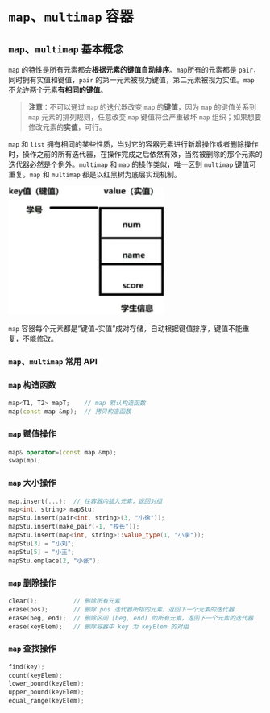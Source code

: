 # `map`、`multimap` 容器

## `map`、`multimap` 基本概念

`map` 的特性是所有元素都会**根据元素的键值自动排序**。`map`所有的元素都是 `pair`，同时拥有实值和键值，`pair` 的第一元素被视为键值，第二元素被视为实值。`map` 不允许两个元素**有相同的键值**。

> **注意**：不可以通过 `map` 的迭代器改变 `map` 的**键值**，因为 `map` 的键值关系到 `map` 元素的排列规则，任意改变 `map` 键值将会严重破坏 `map` 组织；如果想要修改元素的**实值**，可行。

`map` 和 `list` 拥有相同的某些性质，当对它的容器元素进行新增操作或者删除操作时，操作之前的所有迭代器，在操作完成之后依然有效，当然被删除的那个元素的迭代器必然是个例外。`multimap` 和 `map` 的操作类似，唯一区别 `multimap` 键值可重复。`map` 和  `multimap` 都是以红黑树为底层实现机制。

<img src="../../images/image-202501230303.webp" style="zoom: 67%;" />

`map` 容器每个元素都是“键值-实值”成对存储，自动根据键值排序，键值不能重复，不能修改。

### `map`、`multimap` 常用 API

### `map` 构造函数

```c++
map<T1, T2> mapT;    // map 默认构造函数
map(const map &mp);  // 拷贝构造函数
```

### `map` 赋值操作

```cpp
map& operator=(const map &mp);
swap(mp);
```

### `map` 大小操作

```c++
map.insert(...);  // 往容器内插入元素，返回对组
map<int, string> mapStu;
mapStu.insert(pair<int, string>(3, "小徐"));
mapStu.insert(make_pair(-1, "校长"));
mapStu.insert(map<int, string>::value_type(1, "小李"));
mapStu[3] = "小刘";
mapStu[5] = "小王";
mapStu.emplace(2, "小张");
```

### `map` 删除操作

```cpp
clear();          // 删除所有元素
erase(pos);       // 删除 pos 迭代器所指的元素，返回下一个元素的迭代器
erase(beg, end);  // 删除区间 [beg, end) 的所有元素，返回下一个元素的迭代器
erase(keyElem);   // 删除容器中 key 为 keyElem 的对组
```

### `map` 查找操作

```cpp
find(key);
count(keyElem);
lower_bound(keyElem);
upper_bound(keyElem);
equal_range(keyElem);
```


